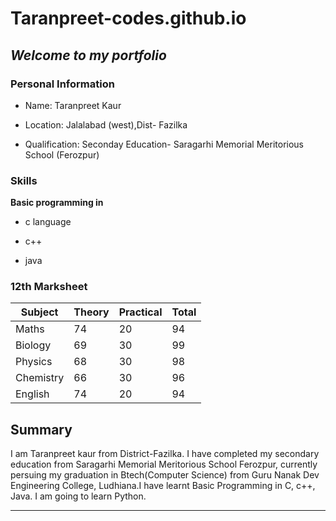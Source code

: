 # Taranpreet-codes.github.io

## ***Welcome to my portfolio***

### Personal Information

- Name: Taranpreet Kaur

- Location: Jalalabad (west),Dist- Fazilka

- Qualification: Seconday Education- Saragarhi Memorial Meritorious School (Ferozpur)

### Skills

**Basic programming in**

- c language

- c++

- java

### 12th Marksheet
| Subject| Theory| Practical | Total |
|------- |--------|----------|-------|
|Maths   |    74  |      20  |   94  |
|Biology |    69  |      30  |   99  |
|Physics |    68  |      30  |   98  |
|Chemistry |  66  |      30  |   96  |
|English  |   74  |      20  |   94  |   

## Summary

I am Taranpreet kaur from District-Fazilka. I have completed my secondary education from Saragarhi Memorial Meritorious School Ferozpur, currently persuing my graduation in Btech(Computer Science) from Guru Nanak Dev Engineering College, Ludhiana.I have learnt Basic Programming in C, c++, Java. I am going to learn Python.

_________

